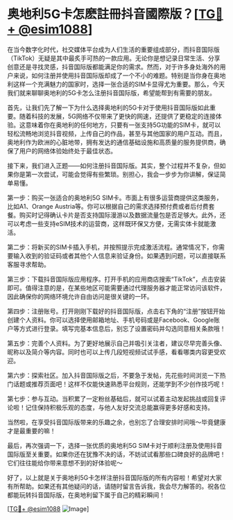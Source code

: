 # 奥地利5G卡怎麽註冊抖音國際版？[[TG💪+ @esim1088](https://t.me/s/esim1088)]

在当今数字化时代，社交媒体平台成为人们生活的重要组成部分，而抖音国际版（TikTok）无疑是其中最炙手可热的一款应用。无论你是想记录日常生活、分享创意还是寻找灵感，抖音国际版都能满足你的需求。然而，对于许多身处海外的用户来说，如何注册并使用抖音国际版却成了一个不小的难题。特别是当你身在奥地利这样一个充满魅力的国家时，选择一张合适的SIM卡显得尤为重要。那么，今天我们就来聊聊奥地利的5G卡怎么注册抖音国际版，希望能帮到有需要的朋友。

首先，让我们先了解一下为什么选择奥地利的5G卡对于使用抖音国际版如此重要。随着科技的发展，5G网络不仅带来了更快的网速，还提供了更稳定的连接体验。这意味着你在奥地利的任何地方，只要有一张支持5G功能的SIM卡，就可以轻松流畅地浏览抖音视频，上传自己的作品，甚至与其他国家的用户互动。而且，奥地利作为欧洲的心脏地带，拥有发达的通信基础设施和高质量的服务提供商，确保了用户的网络体验始终处于最佳状态。

接下来，我们进入正题——如何注册抖音国际版。其实，整个过程并不复杂，但如果你是第一次尝试，可能会觉得有些繁琐。别担心，我会一步步为你讲解，保证简单易懂。

第一步：购买一张适合的奥地利5G SIM卡。市面上有很多运营商提供这类服务，比如A1、Orange Austria等。你可以根据自己的需求选择预付费或者后付费套餐。购买时记得确认卡片是否支持国际漫游以及数据流量包是否足够大。此外，还可以考虑一些支持eSIM技术的运营商，这样既环保又方便，无需实体卡就能激活。

第二步：将新买的SIM卡插入手机，并按照提示完成激活流程。通常情况下，你需要输入收到的验证码或者其他个人信息来验证身份。如果遇到问题，可以直接联系客服寻求帮助。

第三步：下载抖音国际版应用程序。打开手机的应用商店搜索“TikTok”，点击安装即可。值得注意的是，在某些地区可能需要通过代理服务器才能正常访问该软件，因此确保你的网络环境允许自由访问是很关键的一环。

第四步：注册账号。打开刚刚下载好的抖音国际版，点击右下角的“注册”按钮开始创建个人资料。你可以选择使用邮箱地址、手机号码或是Facebook、Google账户等方式进行登录。填写完基本信息后，别忘了设置密码并勾选同意相关条款哦！

第五步：完善个人资料。为了更好地展示自己并吸引关注者，建议尽早完善头像、昵称以及简介等内容。同时也可以上传几段短视频试试手感，看看哪类内容更受欢迎。

第六步：探索社区。加入抖音国际版之后，不要急于发帖，先花些时间浏览一下热门话题或推荐页面吧！这样不仅能快速熟悉平台规则，还能学到不少创作技巧呢！

第七步：参与互动。当积累了一定粉丝基础后，就可以试着主动发起挑战或回复评论啦！记住保持积极乐观的态度，与他人友好交流总能赢得更多好感和支持。

当然啦，在享受抖音国际版带来的乐趣之余，也别忘了合理安排时间哦～毕竟健康才是最重要的嘛！

最后，再次强调一下，选择一张优质的奥地利5G SIM卡对于顺利注册及使用抖音国际版至关重要。如果你还在犹豫不决的话，不妨试试看那些口碑良好的品牌吧！它们往往能给你带来意想不到的好体验呢～

好了，以上就是关于奥地利5G卡怎样注册抖音国际版的所有内容啦！希望对大家有所帮助。如果还有其他疑问的话，请随时留言告诉我，我会尽力解答的。祝各位都能玩转抖音国际版，在奥地利留下属于自己的精彩瞬间！

[[TG💪+ @esim1088](https://t.me/s/esim1088) ![Image](https://i.postimg.cc/4NQfJmqS/Snipaste-2025-05-13-00-14-12.png)]